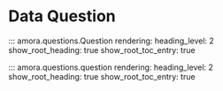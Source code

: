# Data Question

::: amora.questions.Question
    rendering:
        heading_level: 2
        show_root_heading: true
        show_root_toc_entry: true

::: amora.questions.question
    rendering:
        heading_level: 2
        show_root_heading: true
        show_root_toc_entry: true